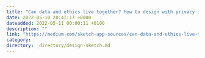 ```yaml
---
title: "Can data and ethics live together? How to design with privacy in mind"
date: 2022-05-10 20:41:17 +0000
dateadded: 2022-05-11 00:00:11 +0100
description: ""
link: "https://medium.com/sketch-app-sources/can-data-and-ethics-live-together-how-to-design-with-privacy-in-mind-b1442d6b36ed?source=rss----d23119b14977---4"
category:
directory: _directory/design-sketch.md
---
```

